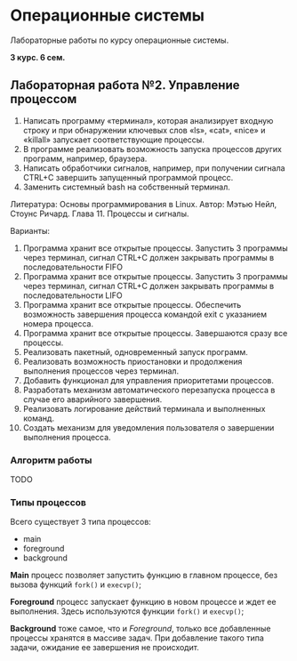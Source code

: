 # Операционные системы
Лабораторные работы по курсу операционные системы.

**3 курс. 6 сем.**

## Лабораторная работа №2. Управление процессом

1. Написать программу «терминал», которая анализирует входную строку и при 
обнаружении ключевых слов «ls», «cat», «nice» и «killall» запускает 
соответствующие процессы.
2. В программе реализовать возможность запуска процессов других программ, 
например, браузера.
3. Написать обработчики сигналов, например, при получении сигнала CTRL+C
завершить запущенный программой процесс.
4. Заменить системный bash на собственный терминал.

Литература: Основы программирования в Linux. Автор: Мэтью Нейл, Стоунс 
Ричард. Глава 11. Процессы и сигналы.

Варианты: 
1. Программа хранит все открытые процессы. Запустить 3 программы через 
терминал, сигнал CTRL+C должен закрывать программы в 
последовательности FIFO
2. Программа хранит все открытые процессы. Запустить 3 программы через 
терминал, сигнал CTRL+C должен закрывать программы в 
последовательности LIFO
3. Программа хранит все открытые процессы. Обеспечить возможность 
завершения процесса командой exit с указанием номера процесса.
4. Программа хранит все открытые процессы. Завершаются сразу все 
процессы.
5. Реализовать пакетный, одновременный запуск программ.
6. Реализовать возможность приостановки и продолжения выполнения 
процессов через терминал.
7. Добавить функционал для управления приоритетами процессов.
8. Разработать механизм автоматического перезапуска процесса в случае 
его аварийного завершения.
9. Реализовать логирование действий терминала и выполненных команд.
10. Создать механизм для уведомления пользователя о завершении 
выполнения процесса.

### Алгоритм работы
TODO

### Типы процессов
Всего существует 3 типа процессов:
- main
- foreground
- background

**Main** процесс позволяет запустить функцию в главном процессе, без вызова функций `fork()` и `execvp()`;

**Foreground** процесс запускает функцию в новом процессе и ждет ее выполнения. Здесь используются функции `fork()` и `execvp()`;

**Background** тоже самое, что и *Foreground*, только все добавленные процессы хранятся в массиве задач. При добавление такого типа задачи, ожидание ее завершения не происходит.
